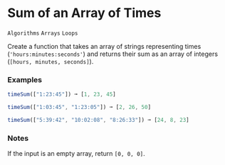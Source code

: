 # Sum of an Array of Times

`Algorithms` `Arrays` `Loops`

Create a function that takes an array of strings representing times (`'hours:minutes:seconds'`) and returns their sum as an array of integers (`[hours, minutes, seconds]`).

### Examples

```js
timeSum(["1:23:45"]) ➞ [1, 23, 45]

timeSum(["1:03:45", "1:23:05"]) ➞ [2, 26, 50]

timeSum(["5:39:42", "10:02:08", "8:26:33"]) ➞ [24, 8, 23]
```

### Notes

If the input is an empty array, return `[0, 0, 0]`.
